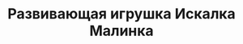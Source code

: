 ---
title: Развивающая игрушка Искалка Малинка
description: Купить мягкую развивающую игрушку Искалка Малинка в магазине KiddyTrick

layout: product
permalink: /:path

weight: 51

product-name: 'Искалка "Малинка"'
product-desc: '<p>Тактильная игрушка “Малинка” сшита из мягкого флиса и фетра с наполнителем для игрушек. Гранулы и спрятанные в них пуговки и бусины помогут ребенку в развитии мелкой моторики. Фетровый цветочек  крепиться к малине шнуром. Веселая форма и яркий цвет порадуют ребенка, а сама игра станет отличным вариантом занять ребенка в путешествии.</p>'

product-video:

product-price: 400

product-year: "от 3 лет"
product-size: "14х14 см"
product-time: "1-2 дня"

related:
---